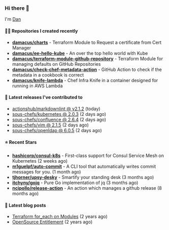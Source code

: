 

### Hi there 👋

I'm [Dan](https://medium.com/@dan.m.webb)

#### 👨‍💻 Repositories I created recently
- **[damacus/charts](https://github.com/damacus/charts)** - Terraform Module to Request a certificate from Cert Manager
- **[damacus/ee-hello-kube](https://github.com/damacus/ee-hello-kube)** - An over the top hello world with Kube
- **[damacus/terraform-module-github-repository](https://github.com/damacus/terraform-module-github-repository)** - Terraform Module for managing defaults on GitHub Repositories
- **[damacus/check-chef-metadata-action](https://github.com/damacus/check-chef-metadata-action)** - GitHub Action to check if the metadata in a cookbook is correct
- **[damacus/knife-lambda](https://github.com/damacus/knife-lambda)** - Chef Infra Knife in a container designed for running in AWS Lambda

#### 🚀 Latest releases I've contributed to


- [actionshub/markdownlint @ v2.1.2](https://github.com/actionshub/markdownlint/releases/tag/v2.1.2) (today)
- [sous-chefs/kubernetes @ 2.0.3](https://github.com/sous-chefs/kubernetes/releases/tag/2.0.3) (2 days ago)
- [sous-chefs/confluence @ 2.6.4](https://github.com/sous-chefs/confluence/releases/tag/2.6.4) (2 days ago)
- [sous-chefs/vim @ 2.1.5](https://github.com/sous-chefs/vim/releases/tag/2.1.5) (2 days ago)
- [sous-chefs/openldap @ 6.0.5](https://github.com/sous-chefs/openldap/releases/tag/6.0.5) (2 days ago)

#### ⭐ Recent Stars


- **[hashicorp/consul-k8s](https://github.com/hashicorp/consul-k8s)** - First-class support for Consul Service Mesh on Kubernetes (2 weeks ago)
- **[m1guelpf/auto-commit](https://github.com/m1guelpf/auto-commit)** - A CLI tool that automatically writes commit messages for you. (1 month ago)
- **[tjhorner/upsy-desky](https://github.com/tjhorner/upsy-desky)** - Smartify your standing desk (3 months ago)
- **[itchyny/gojq](https://github.com/itchyny/gojq)** - Pure Go implementation of jq (3 months ago)
- **[ncipollo/release-action](https://github.com/ncipollo/release-action)** - An action which manages a github release (8 months ago)

#### 📄 Latest blog posts
- [Terraform for_each on Modules](https://medium.com/@dan.m.webb/terraform-for-each-on-modules-bcf17c97e9ff?source=rss-bbba9c670f6e------2) (2 years ago)
- [OpenSource Entitlement](https://medium.com/@dan.m.webb/opensource-entitlement-f4584a035063?source=rss-bbba9c670f6e------2) (2 years ago)
